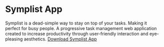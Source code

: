 # Symplist App
Symplist is a dead-simple way to stay on top of your tasks. Making it perfect for busy people.
A progressive task management web application created to increase productivity through user-friendly interaction and eye-pleasing aesthetics.
[Download Symplist App](http://www.symplistapp.com)

